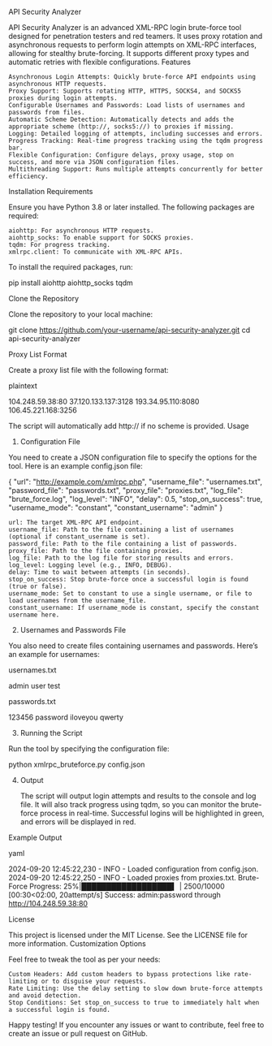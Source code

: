 API Security Analyzer

API Security Analyzer is an advanced XML-RPC login brute-force tool designed for penetration testers and red teamers. It uses proxy rotation and asynchronous requests to perform login attempts on XML-RPC interfaces, allowing for stealthy brute-forcing. It supports different proxy types and automatic retries with flexible configurations.
Features

    Asynchronous Login Attempts: Quickly brute-force API endpoints using asynchronous HTTP requests.
    Proxy Support: Supports rotating HTTP, HTTPS, SOCKS4, and SOCKS5 proxies during login attempts.
    Configurable Usernames and Passwords: Load lists of usernames and passwords from files.
    Automatic Scheme Detection: Automatically detects and adds the appropriate scheme (http://, socks5://) to proxies if missing.
    Logging: Detailed logging of attempts, including successes and errors.
    Progress Tracking: Real-time progress tracking using the tqdm progress bar.
    Flexible Configuration: Configure delays, proxy usage, stop on success, and more via JSON configuration files.
    Multithreading Support: Runs multiple attempts concurrently for better efficiency.

Installation
Requirements

Ensure you have Python 3.8 or later installed. The following packages are required:

    aiohttp: For asynchronous HTTP requests.
    aiohttp_socks: To enable support for SOCKS proxies.
    tqdm: For progress tracking.
    xmlrpc.client: To communicate with XML-RPC APIs.

To install the required packages, run:

pip install aiohttp aiohttp_socks tqdm

Clone the Repository

Clone the repository to your local machine:

git clone https://github.com/your-username/api-security-analyzer.git
cd api-security-analyzer

Proxy List Format

Create a proxy list file with the following format:

plaintext

104.248.59.38:80
37.120.133.137:3128
193.34.95.110:8080
106.45.221.168:3256

The script will automatically add http:// if no scheme is provided.
Usage
1. Configuration File

You need to create a JSON configuration file to specify the options for the tool. Here is an example config.json file:

{
    "url": "http://example.com/xmlrpc.php",
    "username_file": "usernames.txt",
    "password_file": "passwords.txt",
    "proxy_file": "proxies.txt",
    "log_file": "brute_force.log",
    "log_level": "INFO",
    "delay": 0.5,
    "stop_on_success": true,
    "username_mode": "constant",
    "constant_username": "admin"
}

    url: The target XML-RPC API endpoint.
    username_file: Path to the file containing a list of usernames (optional if constant_username is set).
    password_file: Path to the file containing a list of passwords.
    proxy_file: Path to the file containing proxies.
    log_file: Path to the log file for storing results and errors.
    log_level: Logging level (e.g., INFO, DEBUG).
    delay: Time to wait between attempts (in seconds).
    stop_on_success: Stop brute-force once a successful login is found (true or false).
    username_mode: Set to constant to use a single username, or file to load usernames from the username_file.
    constant_username: If username_mode is constant, specify the constant username here.

2. Usernames and Passwords File

You also need to create files containing usernames and passwords. Here’s an example for usernames:

usernames.txt

admin
user
test

passwords.txt

123456
password
iloveyou
qwerty

3. Running the Script

Run the tool by specifying the configuration file:

python xmlrpc_bruteforce.py config.json

4. Output

    The script will output login attempts and results to the console and log file.
    It will also track progress using tqdm, so you can monitor the brute-force process in real-time.
    Successful logins will be highlighted in green, and errors will be displayed in red.

Example Output

yaml

2024-09-20 12:45:22,230 - INFO - Loaded configuration from config.json.
2024-09-20 12:45:22,250 - INFO - Loaded proxies from proxies.txt.
Brute-Force Progress:  25%|██████████████████▍                      |  2500/10000 [00:30<02:00,  20attempt/s]
Success: admin:password through http://104.248.59.38:80

License

This project is licensed under the MIT License. See the LICENSE file for more information.
Customization Options

Feel free to tweak the tool as per your needs:

    Custom Headers: Add custom headers to bypass protections like rate-limiting or to disguise your requests.
    Rate Limiting: Use the delay setting to slow down brute-force attempts and avoid detection.
    Stop Conditions: Set stop_on_success to true to immediately halt when a successful login is found.

Happy testing! If you encounter any issues or want to contribute, feel free to create an issue or pull request on GitHub.
